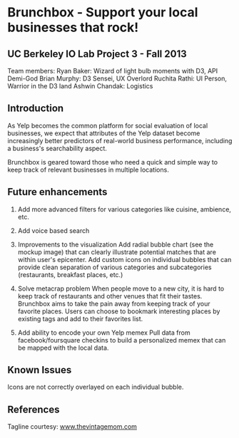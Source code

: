 Brunchbox - Support your local businesses that rock!
=============

UC Berkeley IO Lab Project 3 - Fall 2013
-----------
Team members:
Ryan Baker: Wizard of light bulb moments with D3, API Demi-God 
Brian Murphy: D3 Sensei, UX Overlord
Ruchita Rathi: UI Person, Warrior in the D3 land
Ashwin Chandak: Logistics


Introduction
------------

As Yelp becomes the common platform for social evaluation of local businesses, we expect that attributes of the Yelp dataset become increasingly better predictors of real-world business performance, including a business's searchability aspect.

Brunchbox is geared toward those who need a quick and simple way to keep track of relevant businesses in multiple locations.



Future enhancements
---------------
1. Add more advanced filters for various categories like cuisine, ambience, etc.

2. Add voice based search

3. Improvements to the visualization
Add radial bubble chart (see the mockup image) that can clearly illustrate potential matches that are within user's epicenter.
Add custom icons on individual bubbles that can provide clean separation of various categories and subcategories (restaurants, breakfast places, etc.)


3. Solve metacrap problem 
 When people move to a new city, it is hard to keep track of restaurants and other venues that fit their tastes. Brunchbox aims to take the pain away from keeping track of your favorite places. Users can choose to bookmark interesting places by existing tags and add to their favorites list.

4. Add ability to encode your own Yelp memex 
Pull data from facebook/foursquare checkins to build a personalized memex that can be mapped with the local data.


Known Issues
---------
Icons are not correctly overlayed on each individual bubble.



References
------
Tagline courtesy: www.thevintagemom.com

